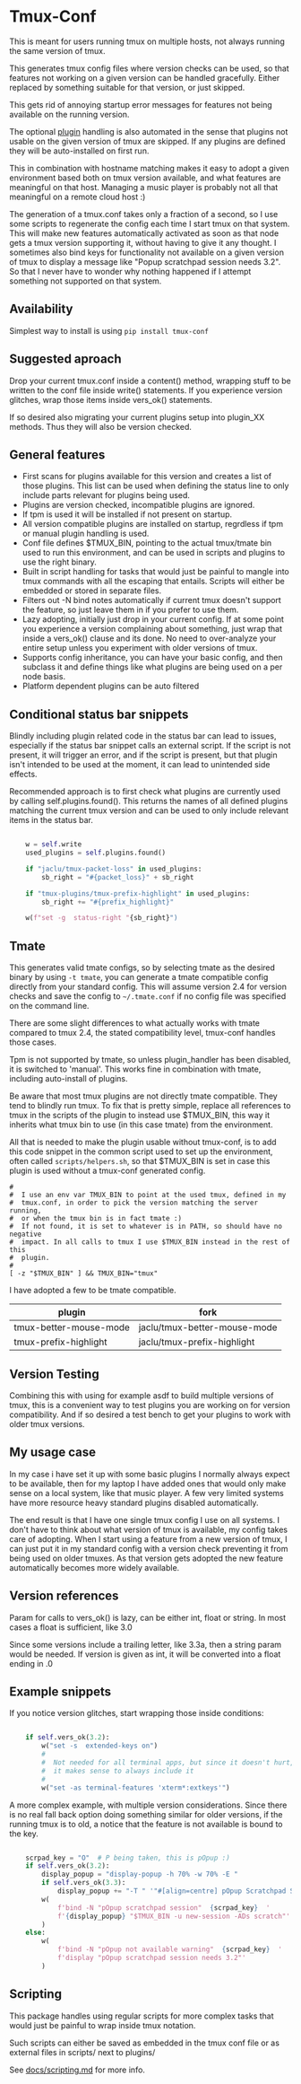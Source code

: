 # Tmux-Conf

This is meant for users running tmux on multiple hosts, not always
running the same version of tmux.

This generates tmux config files where version checks can be used, so
that features not working on a given version can be handled gracefully.
Either replaced by something suitable for that version, or just skipped.

This gets rid of annoying startup error messages for features not being
available on the running version.

The optional [plugin](docs/PLUGINS.md) handling is also automated in the
sense that plugins not usable on the given version of tmux are skipped.
If any plugins are defined they will be auto-installed on first run.

This in combination with hostname matching makes it easy to adopt a
given environment based both on tmux version available, and what
features are meaningful on that host. Managing a music player is
probably not all that meaningful on a remote cloud host :)

The generation of a tmux.conf takes only a fraction of a second, so I
use some scripts to regenerate the config each time I start tmux on
that system.
This will make new features automatically activated as soon as that node
gets a tmux version supporting it, without having to give it any
thought.
I sometimes also bind keys for functionality not available on a given
version of tmux to display a message like "Popup scratchpad session
needs 3.2". So that I never have to wonder why nothing happened if I
attempt something not supported on that system.

## Availability

Simplest way to install is using `pip install tmux-conf`

## Suggested aproach

Drop your current tmux.conf inside a content() method, wrapping stuff
to be written to the conf file inside write() statements. If you
experience version glitches, wrap those items inside vers_ok()
statements.

If so desired also migrating your current plugins setup into plugin_XX
methods. Thus they will also be version checked.

## General features

- First scans for plugins available for this version and creates a list
  of those plugins. This list can be used when defining the status line
  to only include parts relevant for plugins being used.
- Plugins are version checked, incompatible plugins are ignored.
- If tpm is used it will be installed if not present on startup.
- All version compatible plugins are installed on startup, regrdless
  if tpm or manual plugin handling is used.
- Conf file defines $TMUX_BIN, pointing to the actual tmux/tmate bin
  used to run this environment, and can be used in scripts and plugins
  to use the right binary.
- Built in script handling for tasks that would just be painful to
  mangle into tmux commands with all the escaping that entails.
  Scripts will either be embedded or stored in separate files.
- Filters out -N bind notes automatically if current tmux doesn't
  support the feature, so just leave them in if you prefer to use them.
- Lazy adopting, initially just drop in your current config.
  If at some point you experience a version complaining about something,
  just wrap that inside a vers_ok() clause and its done. No need to
  over-analyze your entire setup unless you experiment with older
  versions of tmux.
- Supports config inheritance, you can have your basic config,
  and then subclass it and define things like what plugins are being
  used on a per node basis.
- Platform dependent plugins can be auto filtered

## Conditional status bar snippets

Blindly including plugin related code in the status bar can lead to
issues, especially if the status bar snippet calls an external script.
If the script is not present, it will trigger an error, and if the
script is present, but that plugin isn't intended to be used at the
moment, it can lead to unintended side effects.

Recommended approach is to first check what plugins are currently used
by calling self.plugins.found().
This returns the names of all defined plugins matching the current tmux
version and can be used to only include relevant items in the
status bar.

```python

    w = self.write
    used_plugins = self.plugins.found()

    if "jaclu/tmux-packet-loss" in used_plugins:
        sb_right = "#{packet_loss}" + sb_right

    if "tmux-plugins/tmux-prefix-highlight" in used_plugins:
        sb_right += "#{prefix_highlight}"

    w(f"set -g  status-right "{sb_right}")

```

## Tmate

This generates valid tmate configs, so by selecting tmate as the
desired binary by using `-t tmate`, you can generate a tmate compatible 
config directly from your standard config.
This will assume version 2.4 for version checks and save the config to `~/.tmate.conf`
if no config file was specified on the command line.

There are some slight differences to what actually works with tmate
compared to tmux 2.4, the stated compatibility level, tmux-conf handles
those cases.

Tpm is not supported by tmate, so unless plugin_handler has been
disabled, it is switched to 'manual'. This works fine in combination
with tmate, including auto-install of plugins.

Be aware that most tmux plugins are not directly tmate compatible. 
They tend to blindly run tmux. To fix that is pretty simple, replace 
all references to tmux in the scripts of the plugin to instead use 
$TMUX_BIN, this way it inherits what tmux bin to use (in this case tmate)
from the environment.

All that is needed to make the plugin usable without tmux-conf, is to add 
this code snippet in the common script used to set up the environment, 
often called `scripts/helpers.sh`, so that $TMUX_BIN is set in case 
this plugin is used without a tmux-conf generated config.

```
#
#  I use an env var TMUX_BIN to point at the used tmux, defined in my
#  tmux.conf, in order to pick the version matching the server running,
#  or when the tmux bin is in fact tmate :)
#  If not found, it is set to whatever is in PATH, so should have no negative
#  impact. In all calls to tmux I use $TMUX_BIN instead in the rest of this
#  plugin.
#
[ -z "$TMUX_BIN" ] && TMUX_BIN="tmux"
```

I have adopted a few to be tmate compatible.

plugin | fork
-|-
tmux-better-mouse-mode | jaclu/tmux-better-mouse-mode
tmux-prefix-highlight  | jaclu/tmux-prefix-highlight

## Version Testing

Combining this with using for example asdf to build multiple versions
of tmux, this is a convenient way to test plugins you are working on
for version compatibility.
And if so desired a test bench to get your plugins to work with older
tmux versions.

## My usage case

In my case i have set it up with some basic plugins I normally always
expect to be available, then for my laptop I have added ones that
would only make sense on a local system, like that music player.
A few very limited systems have more resource heavy standard plugins
disabled automatically.

The end result is that I have one single tmux config I use on all
systems.
I don't have to think about what version of tmux is available, my
config takes care of adopting. When I start using a feature from a
new version of tmux, I can just put it in my standard config with a
version check preventing it from being used on older tmuxes.
As that version gets adopted the new feature automatically becomes more
widely available.

## Version references

Param for calls to vers_ok() is lazy, can be either int, float or
string. In most cases a float is sufficient, like 3.0

Since some versions include a trailing letter, like 3.3a, then a string
param would be needed. If version is given as int, it will be converted
into a float ending in .0

## Example snippets

If you notice version glitches, start wrapping those inside conditions:

```python

    if self.vers_ok(3.2):
        w("set -s  extended-keys on")
        #
        #  Not needed for all terminal apps, but since it doesn't hurt,
        #  it makes sense to always include it
        #
        w("set -as terminal-features 'xterm*:extkeys'")

```

A more complex example, with multiple version considerations.
Since there is no real fall back option doing something similar for
older versions, if the running tmux is to old, a notice that the
feature is not available is bound to the key.

```python

    scrpad_key = "O"  # P being taken, this is pOpup :)
    if self.vers_ok(3.2):
        display_popup = "display-popup -h 70% -w 70% -E "
        if self.vers_ok(3.3):
            display_popup += "-T " '"#[align=centre] pOpup Scratchpad Session " '
        w(
            f'bind -N "pOpup scratchpad session"  {scrpad_key}  '
            f'{display_popup} "$TMUX_BIN -u new-session -ADs scratch"'
        )
    else:
        w(
            f'bind -N "pOpup not available warning"  {scrpad_key}  '
            f'display "pOpup scratchpad session needs 3.2"'
        )

```

## Scripting

This package handles using regular scripts for more complex tasks
that would just be painful to wrap inside tmux notation.

Such scripts can either be saved as embedded in the tmux conf file or
as external files in scripts/ next to plugins/

See [docs/scripting.md](docs/scripting.md) for more info.
